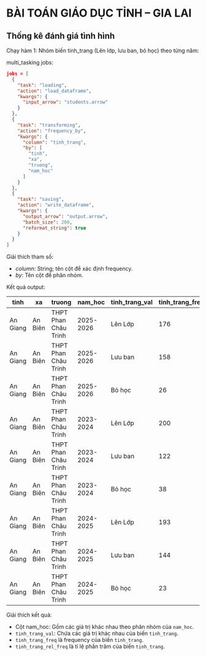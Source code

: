 # BÀI TOÁN GIÁO DỤC TỈNH – GIA LAI


## Thống kê đánh giá tình hình

Chạy hàm 1: Nhóm biến tinh_trang (Lên lớp, lưu ban, bỏ học) theo từng năm:

multi_tasking jobs:

```json
jobs = [
  {
    "task": "loading",
    "action": "load_dataframe",
    "kwargs": {
      "input_arrow": "students.arrow"
    }
  },
  {
    "task": "transforming",
    "action": "frequency_by",
    "kwargs": {
      "column": "tinh_trang",
      "by": [
        "tinh",
        "xa",
        "truong",
        "nam_hoc"
      ]
    }
  },
  {
    "task": "saving",
    "action": "write_dataframe",
    "kwargs": {
      "output_arrow": "output.arrow",
      "batch_size": 200,
      "reformat_string": true
    }
  }
]
```

Giải thích tham số:
- *column*: String; tên cột để xác định frequency.
- *by*: Tên cột để phân nhóm.

Kết quả output:

| tinh | xa | truong | nam_hoc | tinh_trang_val | tinh_trang_freq | tinh_trang_rel_freq |
| --- | --- | --- | --- | --- | --- | --- |
| An Giang | An Biên | THPT Phan Châu Trinh | 2025-2026 | Lên Lớp | 176 | 48.89 |
| An Giang | An Biên | THPT Phan Châu Trinh | 2025-2026 | Lưu ban | 158 | 43.89 |
| An Giang | An Biên | THPT Phan Châu Trinh | 2025-2026 | Bỏ học | 26 | 7.22 |
| An Giang | An Biên | THPT Phan Châu Trinh | 2023-2024 | Lên Lớp | 200 | 55.56 |
| An Giang | An Biên | THPT Phan Châu Trinh | 2023-2024 | Lưu ban | 122 | 33.89 |
| An Giang | An Biên | THPT Phan Châu Trinh | 2023-2024 | Bỏ học | 38 | 10.56 |
| An Giang | An Biên | THPT Phan Châu Trinh | 2024-2025 | Lên Lớp | 193 | 53.61 |
| An Giang | An Biên | THPT Phan Châu Trinh | 2024-2025 | Lưu ban | 144 | 40.00 |
| An Giang | An Biên | THPT Phan Châu Trinh | 2024-2025 | Bỏ học | 23 | 6.39 |

Giải thích kết quả:

- Cột nam_hoc: Gồm các giá trị khác nhau theo phân nhóm của `nam_hoc`.
- `tinh_trang_val`: Chứa các giá trị khác nhau của biến `tinh_trang`.
- `tinh_trang_freq` là frequency của biến `tinh_trang`.
- `tinh_trang_rel_freq` là tỉ lệ phần trăm của biến `tinh_trang`.


